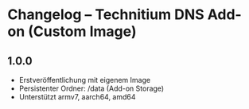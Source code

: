 # Changelog – Technitium DNS Add-on (Custom Image)

## 1.0.0
- Erstveröffentlichung mit eigenem Image
- Persistenter Ordner: /data (Add-on Storage)
- Unterstützt armv7, aarch64, amd64
